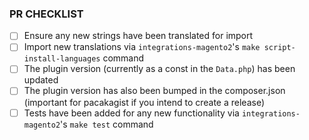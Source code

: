 ### PR CHECKLIST

- [ ] Ensure any new strings have been translated for import
- [ ] Import new translations via `integrations-magento2`'s `make script-install-languages` command
- [ ] The plugin version (currently as a const in the `Data.php`) has been updated
- [ ] The plugin version has also been bumped in the composer.json (important for pacakagist if you intend to create a release)
- [ ] Tests have been added for any new functionality via `integrations-magento2`'s `make test` command
